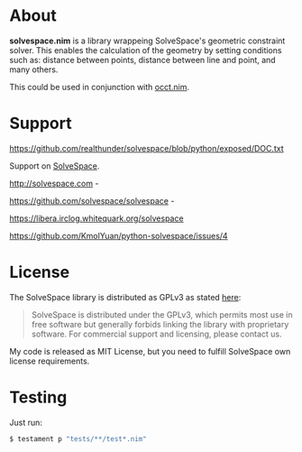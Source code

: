 # About
**solvespace.nim** is a library wrappeing SolveSpace's geometric constraint solver. This enables the calculation of the geometry by setting conditions such as: distance between points, distance between line and point, and many others.

This could be used in conjunction with [occt.nim](https://github.com/mantielero/occt.nim).


# Support
https://github.com/realthunder/solvespace/blob/python/exposed/DOC.txt

Support on [SolveSpace](https://web.libera.chat/#solvespace).

http://solvespace.com - 

https://github.com/solvespace/solvespace - 

https://libera.irclog.whitequark.org/solvespace

https://github.com/KmolYuan/python-solvespace/issues/4

# License
The SolveSpace library is distributed as GPLv3 as stated [here](https://solvespace.com/library.pl):

> SolveSpace is distributed under the GPLv3, which permits most use in free software but generally forbids linking the library with proprietary software. For commercial support and licensing, please contact us.


My code is released as MIT License, but you need to fulfill SolveSpace own license requirements.


# Testing
Just run:
```bash
$ testament p "tests/**/test*.nim"
```